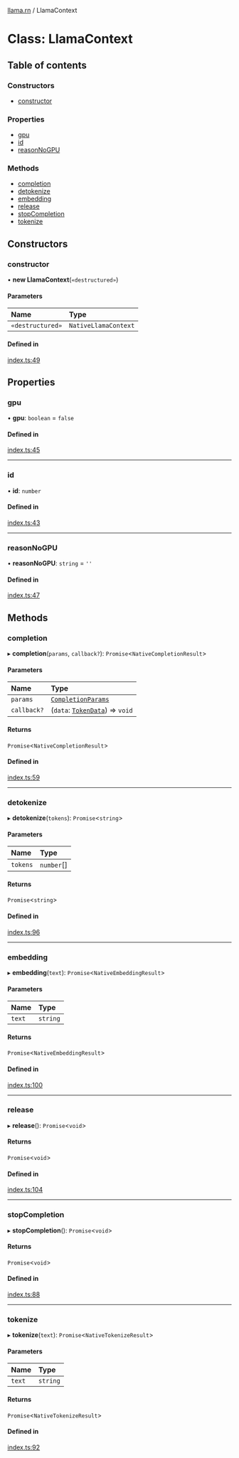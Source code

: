 [llama.rn](../README.md) / LlamaContext

# Class: LlamaContext

## Table of contents

### Constructors

- [constructor](LlamaContext.md#constructor)

### Properties

- [gpu](LlamaContext.md#gpu)
- [id](LlamaContext.md#id)
- [reasonNoGPU](LlamaContext.md#reasonnogpu)

### Methods

- [completion](LlamaContext.md#completion)
- [detokenize](LlamaContext.md#detokenize)
- [embedding](LlamaContext.md#embedding)
- [release](LlamaContext.md#release)
- [stopCompletion](LlamaContext.md#stopcompletion)
- [tokenize](LlamaContext.md#tokenize)

## Constructors

### constructor

• **new LlamaContext**(`«destructured»`)

#### Parameters

| Name | Type |
| :------ | :------ |
| `«destructured»` | `NativeLlamaContext` |

#### Defined in

[index.ts:49](https://github.com/mybigday/llama.rn/blob/50235c2/src/index.ts#L49)

## Properties

### gpu

• **gpu**: `boolean` = `false`

#### Defined in

[index.ts:45](https://github.com/mybigday/llama.rn/blob/50235c2/src/index.ts#L45)

___

### id

• **id**: `number`

#### Defined in

[index.ts:43](https://github.com/mybigday/llama.rn/blob/50235c2/src/index.ts#L43)

___

### reasonNoGPU

• **reasonNoGPU**: `string` = `''`

#### Defined in

[index.ts:47](https://github.com/mybigday/llama.rn/blob/50235c2/src/index.ts#L47)

## Methods

### completion

▸ **completion**(`params`, `callback?`): `Promise`<`NativeCompletionResult`\>

#### Parameters

| Name | Type |
| :------ | :------ |
| `params` | [`CompletionParams`](../README.md#completionparams) |
| `callback?` | (`data`: [`TokenData`](../README.md#tokendata)) => `void` |

#### Returns

`Promise`<`NativeCompletionResult`\>

#### Defined in

[index.ts:59](https://github.com/mybigday/llama.rn/blob/50235c2/src/index.ts#L59)

___

### detokenize

▸ **detokenize**(`tokens`): `Promise`<`string`\>

#### Parameters

| Name | Type |
| :------ | :------ |
| `tokens` | `number`[] |

#### Returns

`Promise`<`string`\>

#### Defined in

[index.ts:96](https://github.com/mybigday/llama.rn/blob/50235c2/src/index.ts#L96)

___

### embedding

▸ **embedding**(`text`): `Promise`<`NativeEmbeddingResult`\>

#### Parameters

| Name | Type |
| :------ | :------ |
| `text` | `string` |

#### Returns

`Promise`<`NativeEmbeddingResult`\>

#### Defined in

[index.ts:100](https://github.com/mybigday/llama.rn/blob/50235c2/src/index.ts#L100)

___

### release

▸ **release**(): `Promise`<`void`\>

#### Returns

`Promise`<`void`\>

#### Defined in

[index.ts:104](https://github.com/mybigday/llama.rn/blob/50235c2/src/index.ts#L104)

___

### stopCompletion

▸ **stopCompletion**(): `Promise`<`void`\>

#### Returns

`Promise`<`void`\>

#### Defined in

[index.ts:88](https://github.com/mybigday/llama.rn/blob/50235c2/src/index.ts#L88)

___

### tokenize

▸ **tokenize**(`text`): `Promise`<`NativeTokenizeResult`\>

#### Parameters

| Name | Type |
| :------ | :------ |
| `text` | `string` |

#### Returns

`Promise`<`NativeTokenizeResult`\>

#### Defined in

[index.ts:92](https://github.com/mybigday/llama.rn/blob/50235c2/src/index.ts#L92)
